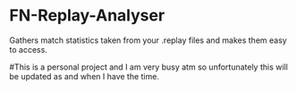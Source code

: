 # FN-Replay-Analyser
Gathers match statistics taken from your .replay files and makes them easy to access.


#This is a personal project and I am very busy atm so unfortunately this will be updated as and when I have the time.
